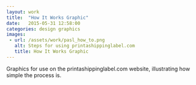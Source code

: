 ```yaml
---
layout: work
title:  "How It Works Graphic"
date:   2015-05-31 12:58:00
categories: design graphics
images: 
 - url: /assets/work/pasl_how_to.png
   alt: Steps for using printashippinglabel.com
   title: How It Works Graphic
---
```

Graphics for use on the printashippinglabel.com website, illustrating how simple the process is.